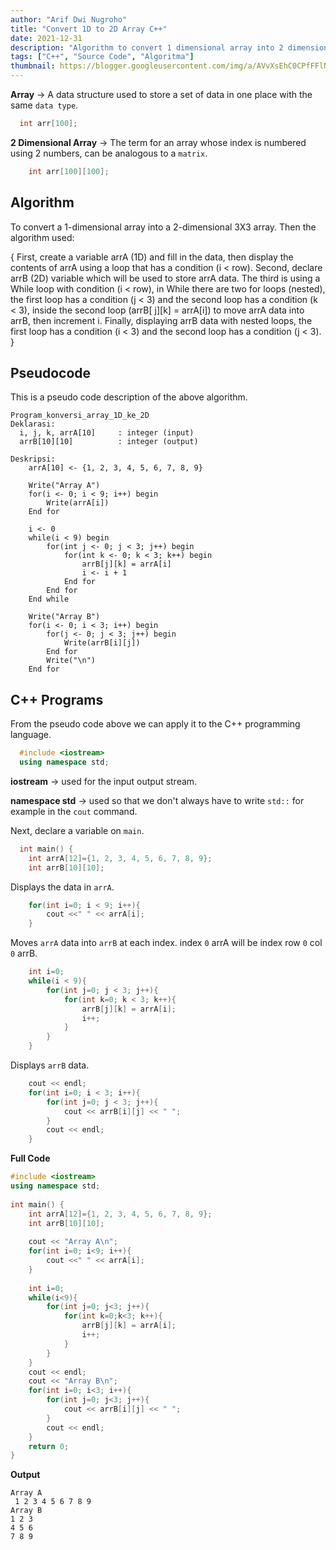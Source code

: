 ```yaml
---
author: "Arif Dwi Nugroho"
title: "Convert 1D to 2D Array C++"
date: 2021-12-31
description: "Algorithm to convert 1 dimensional array into 2 dimensional c++ programming"
tags: ["C++", "Source Code", "Algoritma"]
thumbnail: https://blogger.googleusercontent.com/img/a/AVvXsEhC0CPfFFlNrFxzO0aZfl2bpcZuIY9EcgbCwEiJZDGGf3BIM0f76GerUDJPJeglFpODlGxIiV0RgGKu6XU-qpssXnGba1rjZpoJKQGnxLZ2eeVpBI4I7zKidJl4__puzTG-KbcNP8_P2bsO_kGretTc4cJPJDLWppxZPVKyIYTO4BrbsH4qsJr-jpgT=s16000
---
```


**Array** -> A data structure used to store a set of data in one place with the same `data type`.

```c++
  int arr[100];
```

**2 Dimensional Array** -> The term for an array whose index is numbered using 2 numbers, can be analogous to a `matrix`.

```c++
	int arr[100][100];
```

## Algorithm
To convert a 1-dimensional array into a 2-dimensional 3X3 array.
Then the algorithm used:

{
First, create a variable arrA (1D) and fill in the data, then display the contents of arrA using a loop that has a condition (i < row). Second, declare arrB (2D) variable which will be used to store arrA data. The third is using a While loop with condition (i < row), in While there are two for loops (nested), the first loop has a condition (j < 3) and the second loop has a condition (k < 3), inside the second loop (arrB[ j][k] = arrA[i]) to move arrA data into arrB, then increment i. Finally, displaying arrB data with nested loops, the first loop has a condition (i < 3) and the second loop has a condition (j < 3).
}

## Pseudocode
This is a pseudo code description of the above algorithm.

```
Program_konversi_array_1D_ke_2D
Deklarasi:
  i, j, k, arrA[10]     : integer (input)
  arrB[10][10]          : integer (output)

Deskripsi:
    arrA[10] <- {1, 2, 3, 4, 5, 6, 7, 8, 9}
    
    Write("Array A")
    for(i <- 0; i < 9; i++) begin
        Write(arrA[i])
    End for

    i <- 0
    while(i < 9) begin
        for(int j <- 0; j < 3; j++) begin
            for(int k <- 0; k < 3; k++) begin
                arrB[j][k] = arrA[i]
                i <- i + 1
            End for
        End for
    End while

    Write("Array B")
    for(i <- 0; i < 3; i++) begin
        for(j <- 0; j < 3; j++) begin
            Write(arrB[i][j])
        End for
        Write("\n")
    End for
```

## C++ Programs
From the pseudo code above we can apply it to the C++ programming language.

```c++
  #include <iostream>
  using namespace std;
```
**iostream** -> used for the input output stream.

**namespace std** -> used so that we don't always have to write `std::` for example in the `cout` command.

Next, declare a variable on `main`.
```c++
  int main() {
    int arrA[12]={1, 2, 3, 4, 5, 6, 7, 8, 9};
    int arrB[10][10];
```

Displays the data in `arrA`.
```c++
    for(int i=0; i < 9; i++){
        cout <<" " << arrA[i];
    }
```

Moves `arrA` data into `arrB` at each index. index `0` arrA will be index row `0` col `0` arrB.
```c++
    int i=0;
    while(i < 9){
        for(int j=0; j < 3; j++){
            for(int k=0; k < 3; k++){
                arrB[j][k] = arrA[i];
                i++;
        	}
        }
    }
```

Displays `arrB` data.
```c++
    cout << endl;
    for(int i=0; i < 3; i++){
        for(int j=0; j < 3; j++){
            cout << arrB[i][j] << " ";
        }
        cout << endl;
    }
```

**Full Code**
```c++
#include <iostream>
using namespace std;
 
int main() {
    int arrA[12]={1, 2, 3, 4, 5, 6, 7, 8, 9};
    int arrB[10][10];
    
    cout << "Array A\n";
    for(int i=0; i<9; i++){
        cout <<" " << arrA[i];
    }
    
    int i=0;
    while(i<9){
        for(int j=0; j<3; j++){
            for(int k=0;k<3; k++){
                arrB[j][k] = arrA[i];
                i++;
        	}
        }
    }
    cout << endl;
    cout << "Array B\n";
    for(int i=0; i<3; i++){
        for(int j=0; j<3; j++){
            cout << arrB[i][j] << " ";
        }
        cout << endl;
    }
    return 0;
}
```

**Output**

```
Array A
 1 2 3 4 5 6 7 8 9
Array B
1 2 3
4 5 6
7 8 9
```